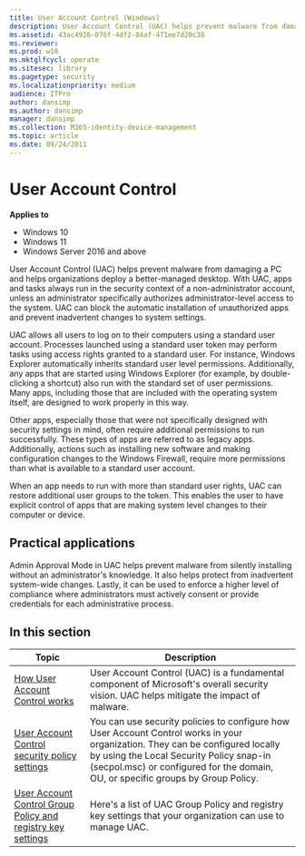 ```yaml
---
title: User Account Control (Windows)
description: User Account Control (UAC) helps prevent malware from damaging a PC and helps organizations deploy a better-managed desktop.
ms.assetid: 43ac4926-076f-4df2-84af-471ee7d20c38
ms.reviewer: 
ms.prod: w10
ms.mktglfcycl: operate
ms.sitesec: library
ms.pagetype: security
ms.localizationpriority: medium
audience: ITPro
author: dansimp
ms.author: dansimp
manager: dansimp
ms.collection: M365-identity-device-management
ms.topic: article
ms.date: 09/24/2011
---
```


# User Account Control

**Applies to**
- Windows 10
- Windows 11
- Windows Server 2016 and above

User Account Control (UAC) helps prevent malware from damaging a PC and helps organizations deploy a better-managed desktop. With UAC, apps and tasks always run in the security context of a non-administrator account, unless an administrator specifically authorizes administrator-level access to the system. UAC can block the automatic installation of unauthorized apps and prevent inadvertent changes to system settings.

UAC allows all users to log on to their computers using a standard user account. Processes launched using a standard user token may perform tasks using access rights granted to a standard user. For instance, Windows Explorer automatically inherits standard user level permissions. Additionally, any apps that are started using Windows Explorer (for example, by double-clicking a shortcut) also run with the standard set of user permissions. Many apps, including those that are included with the operating system itself, are designed to work properly in this way.

Other apps, especially those that were not specifically designed with security settings in mind, often require additional permissions to run successfully. These types of apps are referred to as legacy apps. Additionally, actions such as installing new software and making configuration changes to the Windows Firewall, require more permissions than what is available to a standard user account.

When an app needs to run with more than standard user rights, UAC can restore additional user groups to the token. This enables the user to have explicit control of apps that are making system level changes to their computer or device.

## Practical applications

Admin Approval Mode in UAC helps prevent malware from silently installing without an administrator's knowledge. It also helps protect from inadvertent system-wide changes. Lastly, it can be used to enforce a higher level of compliance where administrators must actively consent or provide credentials for each administrative process.


## In this section

| Topic | Description |
| - | - |
| [How User Account Control works](how-user-account-control-works.md) | User Account Control (UAC) is a fundamental component of Microsoft's overall security vision. UAC helps mitigate the impact of malware. |
| [User Account Control security policy settings](user-account-control-security-policy-settings.md) | You can use security policies to configure how User Account Control works in your organization. They can be configured locally by using the Local Security Policy snap-in (secpol.msc) or configured for the domain, OU, or specific groups by Group Policy. |
| [User Account Control Group Policy and registry key settings](user-account-control-group-policy-and-registry-key-settings.md) | Here's a list of UAC  Group Policy and registry key settings that your organization can use to manage UAC. |



